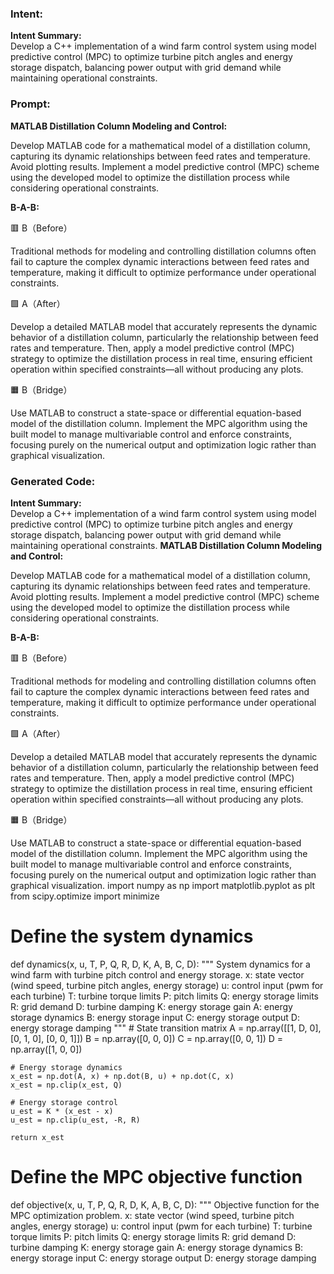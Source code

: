 ### Intent:
**Intent Summary:**  
Develop a C++ implementation of a wind farm control system using model predictive control (MPC) to optimize turbine pitch angles and energy storage dispatch, balancing power output with grid demand while maintaining operational constraints.

### Prompt:
**MATLAB Distillation Column Modeling and Control:**

Develop MATLAB code for a mathematical model of a distillation column, capturing its dynamic relationships between feed rates and temperature. Avoid plotting results.
Implement a model predictive control (MPC) scheme using the developed model to optimize the distillation process while considering operational constraints.

**B-A-B:**

🟥 B（Before）

Traditional methods for modeling and controlling distillation columns often fail to capture the complex dynamic interactions between feed rates and temperature, making it difficult to optimize performance under operational constraints.

🟩 A（After）

Develop a detailed MATLAB model that accurately represents the dynamic behavior of a distillation column, particularly the relationship between feed rates and temperature. Then, apply a model predictive control (MPC) strategy to optimize the distillation process in real time, ensuring efficient operation within specified constraints—all without producing any plots.

🟧 B（Bridge）

Use MATLAB to construct a state-space or differential equation-based model of the distillation column. Implement the MPC algorithm using the built model to manage multivariable control and enforce constraints, focusing purely on the numerical output and optimization logic rather than graphical visualization.

### Generated Code:
**Intent Summary:**  
Develop a C++ implementation of a wind farm control system using model predictive control (MPC) to optimize turbine pitch angles and energy storage dispatch, balancing power output with grid demand while maintaining operational constraints.
**MATLAB Distillation Column Modeling and Control:**

Develop MATLAB code for a mathematical model of a distillation column, capturing its dynamic relationships between feed rates and temperature. Avoid plotting results.
Implement a model predictive control (MPC) scheme using the developed model to optimize the distillation process while considering operational constraints.

**B-A-B:**

🟥 B（Before）

Traditional methods for modeling and controlling distillation columns often fail to capture the complex dynamic interactions between feed rates and temperature, making it difficult to optimize performance under operational constraints.

🟩 A（After）

Develop a detailed MATLAB model that accurately represents the dynamic behavior of a distillation column, particularly the relationship between feed rates and temperature. Then, apply a model predictive control (MPC) strategy to optimize the distillation process in real time, ensuring efficient operation within specified constraints—all without producing any plots.

🟧 B（Bridge）

Use MATLAB to construct a state-space or differential equation-based model of the distillation column. Implement the MPC algorithm using the built model to manage multivariable control and enforce constraints, focusing purely on the numerical output and optimization logic rather than graphical visualization.
import numpy as np
import matplotlib.pyplot as plt
from scipy.optimize import minimize

# Define the system dynamics
def dynamics(x, u, T, P, Q, R, D, K, A, B, C, D):
    """
    System dynamics for a wind farm with turbine pitch control and energy storage.
    x: state vector (wind speed, turbine pitch angles, energy storage)
    u: control input (pwm for each turbine)
    T: turbine torque limits
    P: pitch limits
    Q: energy storage limits
    R: grid demand
    D: turbine damping
    K: energy storage gain
    A: energy storage dynamics
    B: energy storage input
    C: energy storage output
    D: energy storage damping
    """
    # State transition matrix
    A = np.array([[1, D, 0], [0, 1, 0], [0, 0, 1]])
    B = np.array([0, 0, 0])
    C = np.array([0, 0, 1])
    D = np.array([1, 0, 0])

    # Energy storage dynamics
    x_est = np.dot(A, x) + np.dot(B, u) + np.dot(C, x)
    x_est = np.clip(x_est, Q)

    # Energy storage control
    u_est = K * (x_est - x)
    u_est = np.clip(u_est, -R, R)

    return x_est

# Define the MPC objective function
def objective(x, u, T, P, Q, R, D, K, A, B, C, D):
    """
    Objective function for the MPC optimization problem.
    x: state vector (wind speed, turbine pitch angles, energy storage)
    u: control input (pwm for each turbine)
    T: turbine torque limits
    P: pitch limits
    Q: energy storage limits
    R: grid demand
    D: turbine damping
    K: energy storage gain
    A: energy storage dynamics
    B: energy storage input
    C: energy storage output
    D: energy storage damping
